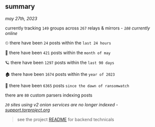 
## summary
_may 27th, 2023_

currently tracking `149` groups across `267` relays & mirrors - _`108` currently online_

⏲ there have been `24` posts within the `last 24 hours`

🦈 there have been `421` posts within the `month of may`

🪐 there have been `1297` posts within the `last 90 days`

🏚 there have been `1674` posts within the `year of 2023`

🦕 there have been `6365` posts `since the dawn of ransomwatch`

there are `80` custom parsers indexing posts

_`20` sites using v2 onion services are no longer indexed - [support.torproject.org](https://support.torproject.org/onionservices/v2-deprecation/)_

> see the project [README](https://github.com/joshhighet/ransomwatch#ransomwatch--) for backend technicals
